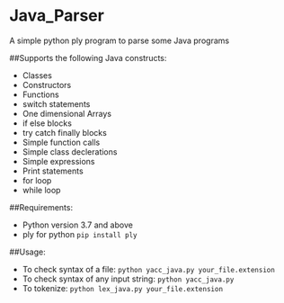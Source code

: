 # Java_Parser
A simple python ply program to parse some Java programs

##Supports the following Java constructs:
- Classes
- Constructors
- Functions
- switch statements
- One dimensional Arrays
- if else blocks
- try catch finally blocks
- Simple function calls
- Simple class declerations
- Simple expressions
- Print statements
- for loop
- while loop

##Requirements:
- Python version 3.7 and above
- ply for python `pip install ply`

##Usage:
- To check syntax of a file: `python yacc_java.py your_file.extension`
- To check syntax of any input string: `python yacc_java.py`
- To tokenize: `python lex_java.py your_file.extension`
